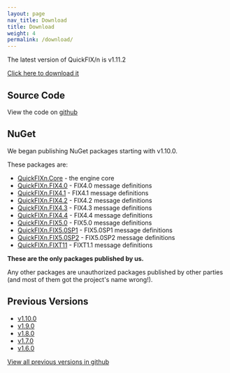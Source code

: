 ```yaml
---
layout: page
nav_title: Download
title: Download
weight: 4
permalink: /download/
---
```


The latest version of QuickFIX/n is v1.11.2

[Click here to download it](http://quickfixn.s3.amazonaws.com/quickfixn-v1.11.2.zip)

Source Code
-----------
View the code on [github](https://github.com/connamara/quickfixn)

NuGet
-----
We began publishing NuGet packages starting with v1.10.0.

These packages are:

  * [QuickFIXn.Core](https://www.nuget.org/packages/QuickFIXn.Core/) - the engine core
  * [QuickFIXn.FIX4.0](https://www.nuget.org/packages/QuickFIXn.FIX4.0/) - FIX4.0 message definitions
  * [QuickFIXn.FIX4.1](https://www.nuget.org/packages/QuickFIXn.FIX4.1/) - FIX4.1 message definitions
  * [QuickFIXn.FIX4.2](https://www.nuget.org/packages/QuickFIXn.FIX4.2/) - FIX4.2 message definitions
  * [QuickFIXn.FIX4.3](https://www.nuget.org/packages/QuickFIXn.FIX4.3/) - FIX4.3 message definitions
  * [QuickFIXn.FIX4.4](https://www.nuget.org/packages/QuickFIXn.FIX4.4/) - FIX4.4 message definitions
  * [QuickFIXn.FIX5.0](https://www.nuget.org/packages/QuickFIXn.FIX5.0/) - FIX5.0 message definitions
  * [QuickFIXn.FIX5.0SP1](https://www.nuget.org/packages/QuickFIXn.FIX5.0SP1/) - FIX5.0SP1 message definitions
  * [QuickFIXn.FIX5.0SP2](https://www.nuget.org/packages/QuickFIXn.FIX5.0SP2/) - FIX5.0SP2 message definitions
  * [QuickFIXn.FIXT11](https://www.nuget.org/packages/QuickFIXn.FIXT1.1/) - FIXT1.1 message definitions

**These are the only packages published by us.**  

Any other packages are unauthorized packages published by other
parties (and most of them got the project's name wrong!).


Previous Versions
-----------------
  * [v1.10.0](http://quickfixn.s3.amazonaws.com/quickfixn-v1.10.0.zip)
  * [v1.9.0](http://quickfixn.s3.amazonaws.com/quickfixn-v1.9.0.zip)
  * [v1.8.0](http://quickfixn.s3.amazonaws.com/quickfixn-v1.8.0.zip)
  * [v1.7.0](http://quickfixn.s3.amazonaws.com/quickfixn-v1.7.0.zip)
  * [v1.6.0](http://quickfixn.s3.amazonaws.com/quickfixn-v1.6.0.zip)

[View all previous versions in github](https://github.com/connamara/quickfixn/tags)


